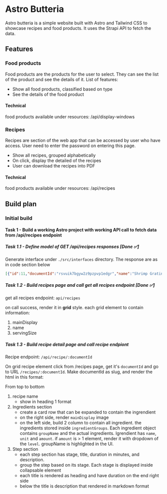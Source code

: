# Astro Butteria

Astro butteria is a simple website built with Astro and Tailwind CSS to showcase recipes and food products. It uses the Strapi API to fetch the data.

## Features

### Food products

Food products are the products for the user to select. They can see the list of the product and see the details of it. List of features:

- Show all food products, classified based on type
- See the details of the food product

#### Technical

food products available under resources: /api/display-windows

### Recipes

Recipes are section of the web app that can be accessed by user who have access. User need to enter the password on entering this page.

- Show all recipes, grouped alphabetically
- On click, display the detailed of the recipes
- User can download the recipes into PDF

#### Technical

food products available under resources: /api/recipes

## Build plan

### Initial build

#### Task 1 - Build a working Astro project with working API call to fetch data from /api/recipes endpoint

##### Task 1.1 - Define model of GET /api/recipes responses [Done ✅]

Generate interface under `./src/interfaces` directory. The response are as in code section below

```json
[{"id":11,"documentId":"rsvuik7bgyw2z9pzpvp1edgr","name":"Shrimp Gratin Bread","description":"The bread is generously covered with a creamy, molten cheese sauce (likely a gratin or béchamel base), which is bubbling and has beautifully dripped down the sides. Layered on top are several plump, pink shrimp, perfectly cooked and nestled into the sauce.","createdAt":"2025-10-04T08:52:43.448Z","updatedAt":"2025-10-04T10:44:04.991Z","publishedAt":"2025-10-04T10:44:05.517Z","locale":"en","ingredientGroups":[{"id":9,"groupName":"Main bread","ingredients":[{"id":46,"name":"High protein flour","unit":"gram","amount":[{"id":51,"value":100,"level":"normal"}]},{"id":47,"name":"Dry yeast","unit":"tsp","amount":[{"id":52,"value":1.3,"level":"normal"}]},{"id":48,"name":"Sugar","unit":"tbsp","amount":[{"id":53,"value":1.3,"level":"normal"}]},{"id":49,"name":"Egg","unit":"pcs","amount":[{"id":54,"value":0.5,"level":"normal"}]},{"id":50,"name":"Water","unit":"ml","amount":[{"id":55,"value":100,"level":"normal"}]}]},{"id":10,"groupName":"Bread 2","ingredients":[{"id":51,"name":"High protein flour","unit":"gram","amount":[{"id":56,"value":100,"level":"normal"}]},{"id":52,"name":"Salt","unit":"tsp","amount":[{"id":57,"value":0.5,"level":null}]},{"id":53,"name":"Unsalted butter (Anchor, Lurpark)","unit":"gram","amount":[{"id":58,"value":20,"level":"normal"}]}]},{"id":11,"groupName":"Shaping","ingredients":[{"id":54,"name":"Fried onion","unit":"gram","amount":[{"id":59,"value":10,"level":"normal"}]}]},{"id":12,"groupName":"Shrimp Gratin Filling","ingredients":[{"id":55,"name":"White sauce","unit":"gram","amount":[{"id":60,"value":100,"level":"normal"}]},{"id":56,"name":"Peeled shrimp","unit":"gram","amount":[{"id":61,"value":70,"level":"normal"}]},{"id":57,"name":"White pepper","unit":"tsp","amount":[{"id":62,"value":1,"level":"normal"}]},{"id":58,"name":"Beaten egg","unit":"tbsp","amount":[{"id":63,"value":1,"level":"normal"}]},{"id":59,"name":"Mozzarella cheese","unit":"gram","amount":[{"id":64,"value":40,"level":"normal"}]}]},{"id":13,"groupName":"Finishing","ingredients":[{"id":60,"name":"Dried parsley","unit":"tsp","amount":[{"id":65,"value":1,"level":"normal"}]}]}],"steps":[{"id":26,"title":"-","stage":"Preparation","description":"- Bring beaten egg and unsalted butter to room temperature\n- Warm water to 42 C\n- Devein the shrimp, clean and rise it with water, then dry it using kitchen towel","duration":null},{"id":27,"title":"Measuring & Kneeding","stage":"Instructions","description":"- Weigh the ingredients in Main Bread [1] in big bowl and Other Bread [2] in another bowl.\n- Pour water onto the yeast in bowl [1] and mix well using wooden spatula\n- Add in the ingredients [2] and mix gently so that the flour does not scatter.\n- Kneed the dough on the table until smooth. Shape it into a ball and place it into the bowl with its seam side down, then cover with plastic wrap.\n","duration":null},{"id":28,"title":"First Fermentation","stage":"Instructions","description":"- Ferment at 40 C for 25 - 35 minutes","duration":35},{"id":29,"title":"Shrimp Gratin Filling","stage":"Instructions","description":"Mix white sauce, shrimp, and white pepper in a bowl.","duration":null},{"id":30,"title":"Finger Test, Degas, Divide, and Bench Time","stage":"Instructions","description":"- Do finger test on the dough and degas.\n- Divide it into 6 parts\n- Place them under a plastic wrap or wet towel with the seam side down for 10 minutes (bench time)","duration":10},{"id":31,"title":"Shaping","stage":"Instructions","description":"- With the seam side facing up, spread the dough into 10 cm diameter round size.\n- Spread fried onion, then roll the dough from the side closest to you.]\n- Seal the end of roll and put both sides a little inside.\n- With the seam side facing down, place the dough on the prepared baking tray lined with baking paper. \n- Repeat the whole process for the remaining dough.","duration":null},{"id":32,"title":"Second Fermentation","stage":"Instructions","description":"Cover with wet cloth or plastic wrap and ferment at 40 C for 15 - 20 minutes","duration":20},{"id":33,"title":"Baking","stage":"Instructions","description":"- Brush the surface of the dough with beaten egg.\n- Cut the middle of the dough (depth about 1.5 cm and length around 80% of the dough) using scissor.\n- Place shrimp gratin filling in the middle of the dough.\n- Top with mozzarella cheese and bake in the oven (180 C, 15 - 20 mins)","duration":20},{"id":34,"title":"Finishing","stage":"Instructions","description":"- Once baked, garnish the bread with dried parsley","duration":null}],"author":{"id":2,"documentId":"wjpuzwoygu6k76v4h92vldvn","name":"Wanti","email":"suwanti024@gmail.com","createdAt":"2025-10-04T10:10:19.807Z","updatedAt":"2025-10-04T10:10:19.807Z","publishedAt":"2025-10-04T10:10:19.791Z"},"servingSize":{"id":5,"value":6,"unit":"pcs"},"main_display":{"id":10,"documentId":"zbk0hngqizdhofwgut59njpd","name":"shrimp-gratin-bread_main.png","alternativeText":null,"caption":null,"width":1024,"height":1024,"formats":{"large":{"ext":".png","url":"https://skilled-boot-bde5c2b63a.media.strapiapp.com/large_shrimp_gratin_bread_main_6cd406b5ee.png","hash":"large_shrimp_gratin_bread_main_6cd406b5ee","mime":"image/png","name":"large_shrimp-gratin-bread_main.png","path":null,"size":2053.39,"width":1000,"height":1000,"sizeInBytes":2053394},"small":{"ext":".png","url":"https://skilled-boot-bde5c2b63a.media.strapiapp.com/small_shrimp_gratin_bread_main_6cd406b5ee.png","hash":"small_shrimp_gratin_bread_main_6cd406b5ee","mime":"image/png","name":"small_shrimp-gratin-bread_main.png","path":null,"size":573.08,"width":500,"height":500,"sizeInBytes":573081},"medium":{"ext":".png","url":"https://skilled-boot-bde5c2b63a.media.strapiapp.com/medium_shrimp_gratin_bread_main_6cd406b5ee.png","hash":"medium_shrimp_gratin_bread_main_6cd406b5ee","mime":"image/png","name":"medium_shrimp-gratin-bread_main.png","path":null,"size":1243.08,"width":750,"height":750,"sizeInBytes":1243082},"thumbnail":{"ext":".png","url":"https://skilled-boot-bde5c2b63a.media.strapiapp.com/thumbnail_shrimp_gratin_bread_main_6cd406b5ee.png","hash":"thumbnail_shrimp_gratin_bread_main_6cd406b5ee","mime":"image/png","name":"thumbnail_shrimp-gratin-bread_main.png","path":null,"size":63.88,"width":156,"height":156,"sizeInBytes":63875}},"hash":"shrimp_gratin_bread_main_6cd406b5ee","ext":".png","mime":"image/png","size":455.89,"url":"https://skilled-boot-bde5c2b63a.media.strapiapp.com/shrimp_gratin_bread_main_6cd406b5ee.png","previewUrl":null,"provider":"strapi-provider-upload-strapi-cloud","provider_metadata":null,"createdAt":"2025-10-04T08:46:39.503Z","updatedAt":"2025-10-04T08:46:39.503Z","publishedAt":"2025-10-04T08:46:39.503Z"}}]
```

##### Task 1.2 - Build recipes page and call get all recipes endpoint [Done ✅]

get all recipes endpoint: `api/recipes`

on call success, render it in **grid** style. each grid element to contain information:
1. mainDisplay
2. name
3. servingSize

##### Task 1.3 - Build recipe detail page and call recipe endpiont

Recipe endpoint: `/api/recipe/:documentId`

On grid recipe element click from /recipes page, get it's `documentId` and go to URL `/recipes/:documentId`. Make documentId as slug, and render the html in this format:

From top to bottom
1. recipe name
    * show in heading 1 format
2. Ingredients section
    * create a card row that can be expanded to contain the ingrendient
    * on the right side, render `mainDisplay` image
    * on the left side, build 2 column to contain all ingredient. the ingredients stored inside `ingredientGroups`. Each ingredient object contains `groupName` and the actual ingredients. Igrendient has `name`, `unit` and `amount`. if `amount` is > 1 element, render it with dropdown of the `level`. groupName is highlighted in the UI.
3. Step section
    * each step section has stage, title, duration in minutes, and description.
    * group the step based on its stage. Each stage is displayed inside collapsable element
    * each title is rendered as heading and have duration on the end right side
    * below the title is description that rendered in markdown format


